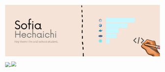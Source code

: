 [![Header](https://github.com/sohechai/sohechai/blob/main/header_readme.png "Header")](https://profile.intra.42.fr/users/sohechai)

<a href="https://github.com/anuraghazra/github-readme-stats">
  <img align="center" src="https://github-readme-stats.vercel.app/api/top-langs/?username=sohechai"/>
</a>
<a href="https://github.com/anuraghazra/github-readme-stats">
  <img align="top" src="https://github-readme-stats.vercel.app/api?username=sohechai&count_private=true&show_icons=true)](https://github.com/anuraghazra/github-readme-stats)"/>
</a>
